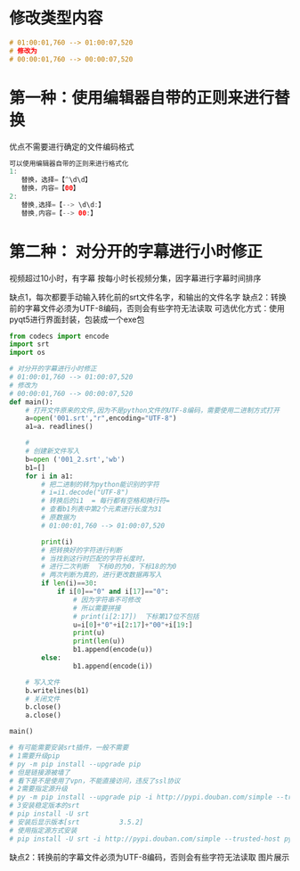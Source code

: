 # 修改类型内容
```c
# 01:00:01,760 --> 01:00:07,520
# 修改为
# 00:00:01,760 --> 00:00:07,520
```

# 第一种：使用编辑器自带的正则来进行替换
优点不需要进行确定的文件编码格式
```kotlin
可以使用编辑器自带的正则来进行格式化
1:
   替换，选择=【^\d\d】
   替换，内容=【00】
2:
   替换,选择=【--> \d\d:】
   替换,内容=【--> 00:】
```

# 第二种： 对分开的字幕进行小时修正
视频超过10小时，有字幕
按每小时长视频分集，因字幕进行字幕时间排序

缺点1，每次都要手动输入转化前的srt文件名字，和输出的文件名字
缺点2：转换前的字幕文件必须为UTF-8编码，否则会有些字符无法读取
可选优化方式：使用pyqt5进行界面封装，包装成一个exe包






```python
from codecs import encode
import srt
import os

# 对分开的字幕进行小时修正
# 01:00:01,760 --> 01:00:07,520
# 修改为
# 00:00:01,760 --> 00:00:07,520
def main():
    # 打开文件原来的文件,因为不是python文件的UTF-8编码，需要使用二进制方式打开
    a=open('001.srt',"r",encoding="UTF-8")
    a1=a. readlines()

    # 
    # 创建新文件写入
    b=open ('001_2.srt','wb')
    b1=[]
    for i in a1:
        # 把二进制的转为python能识别的字符
        # i=i1.decode("UTF-8")
        # 转换后的i1  = 每行都有空格和换行符=
        # 查看b1列表中第2个元素进行长度为31
        # 原数据为
        # 01:00:01,760 --> 01:00:07,520

        print(i)
        # 把转换好的字符进行判断
        # 当找到这行时匹配的字符长度时，
        # 进行二次判断  下标0的为0，下标18的为0
        # 两次判断为真的，进行更改数据再写入
        if len(i)==30:
            if i[0]=="0" and i[17]=="0":
                # 因为字符串不可修改
                # 所以需要拼接
                # print(i[2:17])  下标第17位不包括
                u=i[0]+"0"+i[2:17]+"00"+i[19:]
                print(u)
                print(len(u))
                b1.append(encode(u))
        else:
                b1.append(encode(i))

    # 写入文件
    b.writelines(b1)
    # 关闭文件
    b.close()
    a.close()

main()

# 有可能需要安装srt插件，一般不需要
# 1需要升级pip
# py -m pip install --upgrade pip
# 但是链接源被墙了
# 看下是不是使用了vpn，不能直接访问，违反了ssl协议
# 2需要指定源升级
# py -m pip install --upgrade pip -i http://pypi.douban.com/simple --trusted-host pypi.douban.com
# 3安装稳定版本的srt   
# pip install -U srt
# 安装后显示版本[srt          3.5.2]
# 使用指定源方式安装
# pip install -U srt -i http://pypi.douban.com/simple --trusted-host pypi.douban.com
```

缺点2：转换前的字幕文件必须为UTF-8编码，否则会有些字符无法读取
图片展示